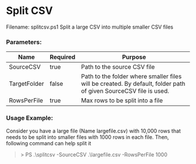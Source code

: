 # Split CSV
Filename: splitcsv.ps1
Split a large CSV into multiple smaller CSV files

### Parameters:
|Name	|	Required	|	Purpose |
| --- | --- | --- |
|SourceCSV	| true	|Path to the source CSV file|
|TargetFolder|	false	| Path to the folder where smaller files will be created. By default, folder path of given SourceCSV file is used.|
|RowsPerFile	|true	|Max rows to be split into a file|


### Usage Example:
Consider you have a large file (Name largefile.csv) with 10,000 rows that needs to be split into smaller files with 1000 rows in each file. Then, following command can help split it

> \> PS .\splitcsv -SourceCSV .\largefile.csv -RowsPerFile 1000
